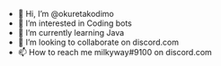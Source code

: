 - 👋 Hi, I’m @okuretakodimo
- 👀 I’m interested in Coding bots
- 🌱 I’m currently learning Java
- 💞️ I’m looking to collaborate on discord.com
- 📫 How to reach me milkyway#9100 on discord.com
<!---
okuretakodimo/okuretakodimo is a ✨ special ✨ repository because its `README.md` (this file) appears on your GitHub profile.
You can click the Preview link to take a look at your changes.
--->
